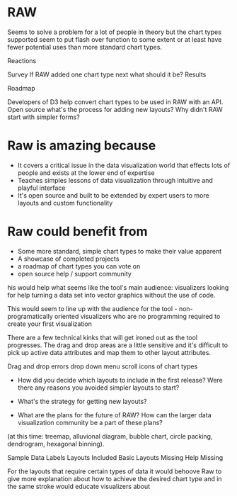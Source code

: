 # RAW

Seems to solve a problem for a lot of people in theory but the chart types supported seem to put flash over function to some extent or at least have fewer potential uses than more standard chart types. 

Reactions

Survey
If RAW added one chart type next what should it be? 
Results

Roadmap

Developers of D3 help convert chart types to be used in RAW with an API. 
Open source
what's the process for adding new layouts? 
Why didn't RAW start with simpler forms? 

# Raw is amazing because
- It covers a critical issue in the data visualization world that effects lots of people and exists at the lower end of expertise 
- Teaches simples lessons of data visualization through intuitive and playful interface
- It's open source and built to be extended by expert users to more layouts and custom functionality

# Raw could benefit from
- Some more standard, simple chart types to make their value apparent 
- A showcase of completed projects
- a roadmap of chart types you can vote on 
- open source help / support community


his would help what seems like the tool's main audience: visualizers looking for help turning a data set into vector graphics without  the use of code.  

This would seem to line up with the audience for the tool - non-programatically oriented visualizers who are no programming required to create your first visualization



There are a few technical kinks that will get ironed out as the tool progresses. The drag and drop areas are a little sensitive and it's difficult to pick up active data attributes and map them to other layout attributes. 

Drag and drop errors
drop down menu scroll
icons of chart types


- How did you decide which layouts to include in the first release? Were there any reasons you avoided simpler layouts to start?  

- What's the strategy for getting new layouts? 

- What are the plans for the future of RAW? How can the larger data visualization community be a part of these plans? 

(at this time: treemap, alluvional diagram, bubble chart, circle packing, dendrogram, hexagonal binning). 



Sample Data
Labels
Layouts Included
Basic Layouts Missing
Help Missing

For the layouts that require certain types of data it would behoove Raw to give more explanation about how to achieve the desired chart type and in the same stroke would educate visualizers about 
